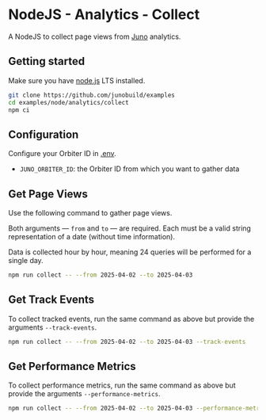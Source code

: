 # NodeJS - Analytics - Collect

A NodeJS to collect page views from [Juno](https://juno.build) analytics.

## Getting started

Make sure you have [node.js](https://nodejs.org) LTS installed.

```bash
git clone https://github.com/junobuild/examples
cd examples/node/analytics/collect
npm ci
```

## Configuration

Configure your Orbiter ID in [.env](.env).

- `JUNO_ORBITER_ID`: the Orbiter ID from which you want to gather data

## Get Page Views

Use the following command to gather page views.

Both arguments — `from` and `to` — are required. Each must be a valid string representation of a date (without time information).

Data is collected hour by hour, meaning 24 queries will be performed for a single day.

```bash
npm run collect -- --from 2025-04-02 --to 2025-04-03
```

## Get Track Events

To collect tracked events, run the same command as above but provide the arguments `--track-events`.

```bash
npm run collect -- --from 2025-04-02 --to 2025-04-03 --track-events
```

## Get Performance Metrics

To collect performance metrics, run the same command as above but provide the arguments `--performance-metrics`.

```bash
npm run collect -- --from 2025-04-02 --to 2025-04-03 --performance-metrics
```
